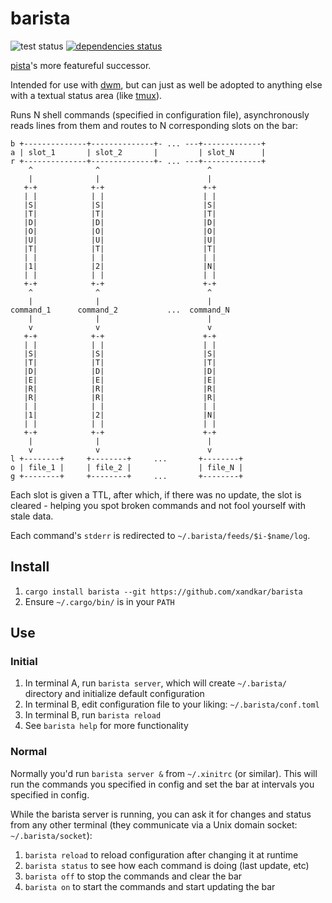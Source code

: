 barista
===============================================================================

![test status](https://github.com/xandkar/barista/actions/workflows/test.yml/badge.svg)
[![dependencies status](https://deps.rs/repo/github/xandkar/barista/status.svg)](https://deps.rs/repo/github/xandkar/barista)

[pista](https://github.com/xandkar/pista)'s more featureful successor.

Intended for use with [dwm](https://dwm.suckless.org/), but can just as well be
adopted to anything else with a textual status area (like
[tmux](https://github.com/tmux/)).

Runs N shell commands (specified in configuration file), asynchronously reads
lines from them and routes to N corresponding slots on the bar:

    b +--------------+--------------+- ... ---+-------------+
    a | slot_1       | slot_2       |         | slot_N      |
    r +--------------+--------------+- ... ---+-------------+
        ^              ^                        ^
        |              |                        |
       +-+            +-+                      +-+
       | |            | |                      | |
       |S|            |S|                      |S|
       |T|            |T|                      |T|
       |D|            |D|                      |D|
       |O|            |O|                      |O|
       |U|            |U|                      |U|
       |T|            |T|                      |T|
       | |            | |                      | |
       |1|            |2|                      |N|
       | |            | |                      | |
       +-+            +-+                      +-+
        ^              ^                        ^
        |              |                        |
    command_1      command_2           ...  command_N
        |              |                        |
        v              v                        v
       +-+            +-+                      +-+
       | |            | |                      | |
       |S|            |S|                      |S|
       |T|            |T|                      |T|
       |D|            |D|                      |D|
       |E|            |E|                      |E|
       |R|            |R|                      |R|
       |R|            |R|                      |R|
       | |            | |                      | |
       |1|            |2|                      |N|
       | |            | |                      | |
       +-+            +-+                      +-+
        |              |                        |
        v              v                        v
    l +--------+     +--------+     ...       +--------+
    o | file_1 |     | file_2 |               | file_N |
    g +--------+     +--------+     ...       +--------+

Each slot is given a TTL, after which, if there was no update, the slot is
cleared - helping you spot broken commands and not fool yourself with stale
data.

Each command's `stderr` is redirected to `~/.barista/feeds/$i-$name/log`.

Install
-------------------------------------------------------------------------------

1. `cargo install barista --git https://github.com/xandkar/barista`
2. Ensure `~/.cargo/bin/` is in your `PATH`

Use
-------------------------------------------------------------------------------

### Initial

1. In terminal A, run `barista server`, which will create `~/.barista/`
   directory and initialize default configuration
2. In terminal B, edit configuration file to your liking: `~/.barista/conf.toml`
3. In terminal B, run `barista reload`
4. See `barista help` for more functionality

### Normal

Normally you'd run `barista server &` from `~/.xinitrc` (or similar). This will
run the commands you specified in config and set the bar at intervals you
specified in config.

While the barista server is running, you can ask it for changes and status from
any other terminal (they communicate via a Unix domain socket:
`~/.barista/socket`):

1. `barista reload` to reload configuration after changing it at runtime
2. `barista status` to see how each command is doing (last update, etc)
3. `barista off` to stop the commands and clear the bar
4. `barista on` to start the commands and start updating the bar
